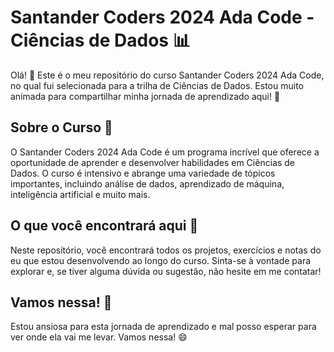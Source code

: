 # Santander Coders 2024 Ada Code - Ciências de Dados :bar_chart:

Olá! :wave: Este é o meu repositório do curso Santander Coders 2024 Ada Code, no qual fui selecionada para a trilha de Ciências de Dados. Estou muito animada para compartilhar minha jornada de aprendizado aqui! :rocket:

## Sobre o Curso :book:

O Santander Coders 2024 Ada Code é um programa incrível que oferece a oportunidade de aprender e desenvolver habilidades em Ciências de Dados. O curso é intensivo e abrange uma variedade de tópicos importantes, incluindo análise de dados, aprendizado de máquina, inteligência artificial e muito mais.

## O que você encontrará aqui :open_file_folder:

Neste repositório, você encontrará todos os projetos, exercícios e notas do eu que estou desenvolvendo ao longo do curso. Sinta-se à vontade para explorar e, se tiver alguma dúvida ou sugestão, não hesite em me contatar!

## Vamos nessa! :muscle:

Estou ansiosa para esta jornada de aprendizado e mal posso esperar para ver onde ela vai me levar. Vamos nessa! :smile:
